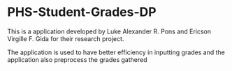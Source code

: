 # PHS-Student-Grades-DP

This is a application developed by Luke Alexander R. Pons and Ericson Virgille F. Gida
for their research project.

The application is used to have better efficiency in inputting grades and the
application also preprocess the grades gathered
